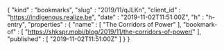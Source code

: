 {
  "kind" : "bookmarks",
  "slug" : "2019/11/qJLKn",
  "client_id" : "https://indigenous.realize.be",
  "date" : "2019-11-02T11:51:00Z",
  "h" : "h-entry",
  "properties" : {
    "name" : [ "The Corridors of Power" ],
    "bookmark-of" : [ "https://shkspr.mobi/blog/2019/11/the-corridors-of-power/" ],
    "published" : [ "2019-11-02T11:51:00Z" ]
  }
}

